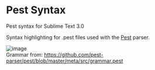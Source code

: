 # Pest Syntax
Pest syntax for Sublime Text 3.0

Syntax highlighting for .pest files used with the [Pest](https://github.com/pest-parser/pest) parser.

![image](https://user-images.githubusercontent.com/1019038/68603765-dbf89000-04a0-11ea-82d8-761f4c2a7399.png)  
Grammar from: https://github.com/pest-parser/pest/blob/master/meta/src/grammar.pest
